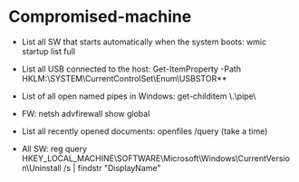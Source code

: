 # Compromised-machine

* List all SW that starts automatically when the system boots: wmic startup list full

* List all USB connected to the host: Get-ItemProperty -Path HKLM:\SYSTEM\CurrentControlSet\Enum\USBSTOR\*\*

* List of all open named pipes in Windows: get-childitem \\.\pipe\

* FW: netsh advfirewall show global

* List all recently opened documents: openfiles /query (take a time)

* All SW: reg query HKEY_LOCAL_MACHINE\SOFTWARE\Microsoft\Windows\CurrentVersion\Uninstall /s | findstr "DisplayName"
